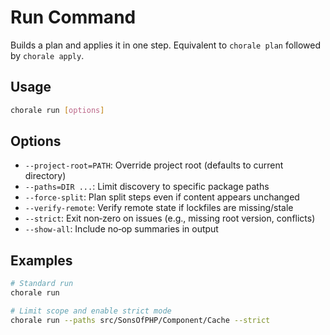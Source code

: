 # Run Command

Builds a plan and applies it in one step. Equivalent to `chorale plan` followed by `chorale apply`.

## Usage

```bash
chorale run [options]
```

## Options

- `--project-root=PATH`: Override project root (defaults to current directory)
- `--paths=DIR ...`: Limit discovery to specific package paths
- `--force-split`: Plan split steps even if content appears unchanged
- `--verify-remote`: Verify remote state if lockfiles are missing/stale
- `--strict`: Exit non‑zero on issues (e.g., missing root version, conflicts)
- `--show-all`: Include no‑op summaries in output

## Examples

```bash
# Standard run
chorale run

# Limit scope and enable strict mode
chorale run --paths src/SonsOfPHP/Component/Cache --strict
```
